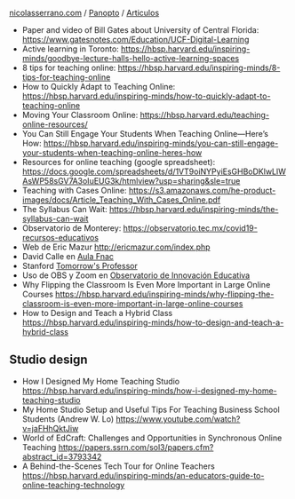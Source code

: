 [nicolasserrano.com](/) / [Panopto](.) / [Articulos](#0)
- Paper and video of Bill Gates about University of Central Florida: <https://www.gatesnotes.com/Education/UCF-Digital-Learning>
- Active learning in Toronto: <https://hbsp.harvard.edu/inspiring-minds/goodbye-lecture-halls-hello-active-learning-spaces>
- 8 tips for teaching online: <https://hbsp.harvard.edu/inspiring-minds/8-tips-for-teaching-online>
- How to Quickly Adapt to Teaching Online: <https://hbsp.harvard.edu/inspiring-minds/how-to-quickly-adapt-to-teaching-online>
- Moving Your Classroom Online: <https://hbsp.harvard.edu/teaching-online-resources/>
- You Can Still Engage Your Students When Teaching Online—Here’s How: <https://hbsp.harvard.edu/inspiring-minds/you-can-still-engage-your-students-when-teaching-online-heres-how>
- Resources for online teaching (google spreadsheet): <https://docs.google.com/spreadsheets/d/1VT9oiNYPyiEsGHBoDKlwLlWAsWP58sGV7A3oIuEUG3k/htmlview?usp=sharing&sle=true>
- Teaching with Cases Online: <https://s3.amazonaws.com/he-product-images/docs/Article_Teaching_With_Cases_Online.pdf>
- The Syllabus Can Wait: <https://hbsp.harvard.edu/inspiring-minds/the-syllabus-can-wait>
- Observatorio de Monterey: <https://observatorio.tec.mx/covid19-recursos-educativos>
- Web de Eric Mazur <http://ericmazur.com/index.php>
- David Calle en [Aula Fnac](https://www.fnac.es/aula-fnac?OriginClick=YES&Origin=mailes_9c73329)
- Stanford [Tomorrow's Professor](https://tomprof.stanford.edu/)
- Uso de OBS y Zoom en [Observatorio de Innovación Educativa](https://www.facebook.com/Observatoriodeinnovacioneducativa/videos/294370765339209)
- Why Flipping the Classroom Is Even More Important in Large Online Courses <https://hbsp.harvard.edu/inspiring-minds/why-flipping-the-classroom-is-even-more-important-in-large-online-courses>
- How to Design and Teach a Hybrid Class <https://hbsp.harvard.edu/inspiring-minds/how-to-design-and-teach-a-hybrid-class>
## Studio design  
- How I Designed My Home Teaching Studio <https://hbsp.harvard.edu/inspiring-minds/how-i-designed-my-home-teaching-studio>
- My Home Studio Setup and Useful Tips For Teaching Business School Students (Andrew W. Lo) <https://www.youtube.com/watch?v=jaFHhQktJiw>
- World of EdCraft: Challenges and Opportunities in Synchronous Online Teaching <https://papers.ssrn.com/sol3/papers.cfm?abstract_id=3793342>
- A Behind-the-Scenes Tech Tour for Online Teachers <https://hbsp.harvard.edu/inspiring-minds/an-educators-guide-to-online-teaching-technology>  
